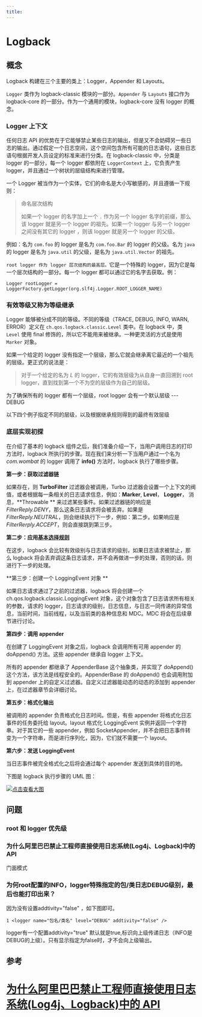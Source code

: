 ```yaml
---
title:
---
```


# Logback

## 概念

Logback 构建在三个主要的类上：Logger，Appender 和 Layouts。

`Logger` 类作为 logback-classic 模块的一部分。`Appender` 与 `Layouts` 接口作为 logback-core 的一部分。作为一个通用的模块，logback-core 没有 logger 的概念。

### Logger 上下文

任何日志 API 的优势在于它能够禁止某些日志的输出，但是又不会妨碍另一些日志的输出。通过假定一个日志空间，这个空间包含所有可能的日志语句，这些日志语句根据开发人员设定的标准来进行分类。在 logback-classic 中，分类是 logger 的一部分，每一个 logger 都依附在 `LoggerContext` 上，它负责产生 logger，并且通过一个树状的层级结构来进行管理。

一个 Logger 被当作为一个实体，它们的命名是大小写敏感的，并且遵循一下规则：

> 命名层次结构
>
> 如果一个 logger 的名字加上一个 `.` 作为另一个 logger 名字的前缀，那么该 logger 就是另一个 logger 的祖先。如果一个 logger 与另一个 logger 之间没有其它的 logger ，则该 logger 就是另一个 logger 的父级。

例如：名为 `com.foo` 的 logger 是名为 `com.foo.Bar` 的 logger 的父级。名为 `java` 的 logger 是名为 `java.util` 的父级，是名为 `java.util.Vector` 的祖先。

`root logger 作为 logger 层次结构的最高层。`它是一个特殊的 logger，因为它是每一个层次结构的一部分。每一个 logger 都可以通过它的名字去获取。例：

```
Logger rootLogger = LoggerFactory.getLogger(org.slf4j.Logger.ROOT_LOGGER_NAME)
```



### 有效等级又称为等级继承

Logger 能够被分成不同的等级。不同的等级（TRACE, DEBUG, INFO, WARN, ERROR）定义在 `ch.qos.logback.classic.Level` 类中。在 logback 中，类 `Level` 使用 final 修饰的，所以它不能用来被继承。一种更灵活的方式是使用 `Marker` 对象。

如果一个给定的 logger 没有指定一个层级，那么它就会继承离它最近的一个祖先的层级。更正式的说法是：

> 对于一个给定的名为 *L* 的 logger，它的有效层级为从自身一直回溯到 root logger，直到找到第一个不为空的层级作为自己的层级。

为了确保所有的 logger 都有一个层级，root logger 会有一个默认层级 --- DEBUG

以下四个例子指定不同的层级，以及根据继承规则得到的最终有效层级

### 底层实现初探

在介绍了基本的 logback 组件之后，我们准备介绍一下，当用户调用日志的打印方法时，logback 所执行的步骤。现在我们来分析一下当用户通过一个名为 *com.wombat* 的 logger 调用了 **info()** 方法时，logback 执行了哪些步骤。

**第一步：获取过滤器链**

如果存在，则 **TurboFilter** 过滤器会被调用，Turbo 过滤器会设置一个上下文的阀值，或者根据每一条相关的日志请求信息，例如：**Marker**, **Level**， **Logger**， 消息，**Throwable ** 来过滤某些事件。如果过滤器链的响应是 *FilterReply.DENY*，那么这条日志请求将会被丢弃。如果是 *FilterReply.NEUTRAL*，则会继续执行下一步，例如：第二步。如果响应是 *FilterRerply.ACCEPT*，则会直接跳到第三步。

**第二步：应用[基本选择规则](https://github.com/YLongo/logback-chinese-manual/blob/0197a2d5a3820d9c1756c680c2e21e934904c6a6/02第二章：架构.md#方法打印以及基本选择规则)**

在这步，logback 会比较有效级别与日志请求的级别，如果日志请求被禁止，那么 logback 将会丢弃调这条日志请求，并不会再做进一步的处理，否则的话，则进行下一步的处理。

**第三步：创建一个 LoggingEvent 对象 **

如果日志请求通过了之前的过滤器，logback 将会创建一个 ch.qos.logback.classic.LoggingEvent 对象，这个对象包含了日志请求所有相关的参数，请求的 logger，日志请求的级别，日志信息，与日志一同传递的异常信息，当前时间，当前线程，以及当前类的各种信息和 MDC。MDC 将会在后续章节进行讨论。

**第四步：调用 appender**

在创建了 LoggingEvent 对象之后，logback 会调用所有可用 appender 的 doAppend() 方法。这些 appender 继承自 logger 上下文。

所有的 appender 都继承了 AppenderBase 这个抽象类，并实现了 doAppend() 这个方法，该方法是线程安全的。AppenderBase 的 doAppend() 也会调用附加到 appender 上的自定义过滤器。自定义过滤器能动态的动态的添加到 appender 上，在过滤器章节会详细讨论。

**第五步：格式化输出**

被调用的 appender 负责格式化日志时间。但是，有些 appender 将格式化日志事件的任务委托给 layout。layout 格式化 LoggingEvent 实例并返回一个字符串。对于其它的一些 appender，例如 SocketAppender，并不会把日志事件转变为一个字符串，而是进行序列化，因为，它们就不需要一个 layout。

**第六步：发送 LoggingEvent**

当日志事件被完全格式化之后将会通过每个 appender 发送到具体的目的地。

下图是 logback 执行步骤的 UML 图：

[![点击查看大图](https://github.com/YLongo/logback-chinese-manual/raw/0197a2d5a3820d9c1756c680c2e21e934904c6a6/images/underTheHoodSequence2.gif)](https://github.com/YLongo/logback-chinese-manual/blob/0197a2d5a3820d9c1756c680c2e21e934904c6a6/images/underTheHoodSequence2.gif)


## 问题
### root  和 logger 优先级



### 为什么阿里巴巴禁止工程师直接使用日志系统(Log4j、Logback)中的 API

门面模式


### 为何root配置的INFO，logger特殊指定的包/类日志DEBUG级别，最后也能打印出来？

因为没有设置addtivity="false" ，如下图即可。

```shell
1 <logger name="包名/类名" level="DEBUG" addtivity="false" />
```

logger有一个配置addtivity="true" 默认就是true,标识向上级传递日志（INFO是DEBUG的上级）。只有显示指定为false时，才不会向上级输出。

## 参考

# [为什么阿里巴巴禁止工程师直接使用日志系统(Log4j、Logback)中的 API](https://www.hollischuang.com/archives/3000)